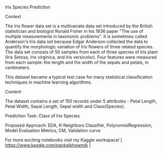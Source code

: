 Iris Species Prediction


Context

The Iris flower data set is a multivariate data set introduced by the British statistician and biologist Ronald Fisher in his 1936 paper "The use of multiple measurements in taxonomic problems". It is sometimes called Anderson's Iris data set because Edgar Anderson collected the data to quantify the morphologic variation of Iris flowers of three related species. The data set consists of 50 samples from each of three species of Iris plant (Iris Setosa, Iris virginica, and Iris versicolor). Four features were measured from each sample: the length and the width of the sepals and petals, in centimeters.

This dataset became a typical test case for many statistical classification techniques in machine learning algorithms.

Content

The dataset contains a set of 150 records under 5 attributes - Petal Length, Petal Width, Sepal Length, Sepal width and Class(Species).

Prediction Task: Class of Iris Species

Proposed Approach: 
EDA, K-Neighbors Classifier, PolynomialRegression, Model Evaluation Metrics, CM, Validation curve


For more exciting notebooks visit my Kaggle workspace! [ https://www.kaggle.com/pankajbhowmik ]